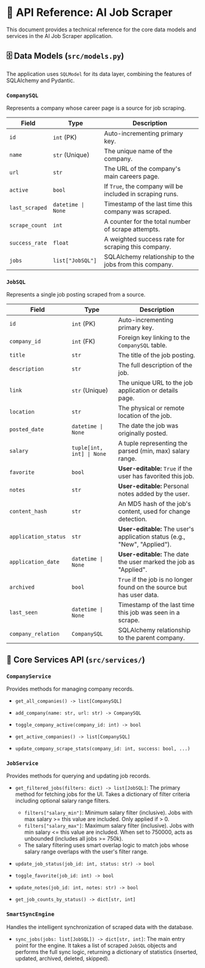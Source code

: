 # 📖 API Reference: AI Job Scraper

This document provides a technical reference for the core data models and services in the AI Job Scraper application.

## 🗄️ Data Models (`src/models.py`)

The application uses `SQLModel` for its data layer, combining the features of SQLAlchemy and Pydantic.

### `CompanySQL`

Represents a company whose career page is a source for job scraping.

| Field          | Type                | Description                                                  |
| -------------- | ------------------- | ------------------------------------------------------------ |
| `id`           | `int` (PK)          | Auto-incrementing primary key.                               |
| `name`         | `str` (Unique)      | The unique name of the company.                              |
| `url`          | `str`               | The URL of the company's main careers page.                  |
| `active`       | `bool`              | If `True`, the company will be included in scraping runs.    |
| `last_scraped` | `datetime \| None`  | Timestamp of the last time this company was scraped.         |
| `scrape_count` | `int`               | A counter for the total number of scrape attempts.           |
| `success_rate` | `float`             | A weighted success rate for scraping this company.           |
| `jobs`         | `list["JobSQL"]`    | SQLAlchemy relationship to the jobs from this company.       |

### `JobSQL`

Represents a single job posting scraped from a source.

| Field                | Type                               | Description                                                              |
| -------------------- | ---------------------------------- | ------------------------------------------------------------------------ |
| `id`                 | `int` (PK)                         | Auto-incrementing primary key.                                           |
| `company_id`         | `int` (FK)                         | Foreign key linking to the `CompanySQL` table.                           |
| `title`              | `str`                              | The title of the job posting.                                            |
| `description`        | `str`                              | The full description of the job.                                         |
| `link`               | `str` (Unique)                     | The unique URL to the job application or details page.                   |
| `location`           | `str`                              | The physical or remote location of the job.                              |
| `posted_date`        | `datetime \| None`                 | The date the job was originally posted.                                  |
| `salary`             | `tuple[int, int] \| None`          | A tuple representing the parsed (min, max) salary range.                 |
| `favorite`           | `bool`                             | **User-editable:** `True` if the user has favorited this job.            |
| `notes`              | `str`                              | **User-editable:** Personal notes added by the user.                     |
| `content_hash`       | `str`                              | An MD5 hash of the job's content, used for change detection.             |
| `application_status` | `str`                              | **User-editable:** The user's application status (e.g., "New", "Applied"). |
| `application_date`   | `datetime \| None`                 | **User-editable:** The date the user marked the job as "Applied".        |
| `archived`           | `bool`                             | `True` if the job is no longer found on the source but has user data.    |
| `last_seen`          | `datetime \| None`                 | Timestamp of the last time this job was seen in a scrape.                |
| `company_relation`   | `CompanySQL`                       | SQLAlchemy relationship to the parent company.                           |

## 🔧 Core Services API (`src/services/`)

### `CompanyService`

Provides methods for managing company records.

* `get_all_companies() -> list[CompanySQL]`

* `add_company(name: str, url: str) -> CompanySQL`

* `toggle_company_active(company_id: int) -> bool`

* `get_active_companies() -> list[CompanySQL]`

* `update_company_scrape_stats(company_id: int, success: bool, ...)`

### `JobService`

Provides methods for querying and updating job records.

* `get_filtered_jobs(filters: dict) -> list[JobSQL]`: The primary method for fetching jobs for the UI. Takes a dictionary of filter criteria including optional salary range filters.
  * `filters["salary_min"]`: Minimum salary filter (inclusive). Jobs with max salary >= this value are included. Only applied if > 0.
  * `filters["salary_max"]`: Maximum salary filter (inclusive). Jobs with min salary <= this value are included. When set to 750000, acts as unbounded (includes all jobs >= 750k).
  * The salary filtering uses smart overlap logic to match jobs whose salary range overlaps with the user's filter range.

* `update_job_status(job_id: int, status: str) -> bool`

* `toggle_favorite(job_id: int) -> bool`

* `update_notes(job_id: int, notes: str) -> bool`

* `get_job_counts_by_status() -> dict[str, int]`

### `SmartSyncEngine`

Handles the intelligent synchronization of scraped data with the database.

* `sync_jobs(jobs: list[JobSQL]) -> dict[str, int]`: The main entry point for the engine. It takes a list of scraped `JobSQL` objects and performs the full sync logic, returning a dictionary of statistics (inserted, updated, archived, deleted, skipped).
